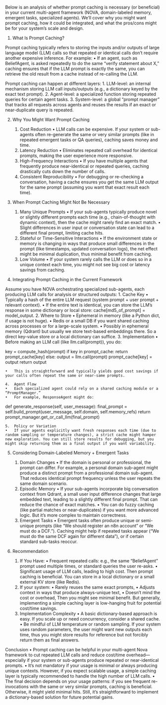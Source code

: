 Below is an analysis of whether prompt caching is necessary (or beneficial) in your current multi-agent framework (NOVA, domain-labeled memory, emergent tasks, specialized agents). We’ll cover why you might want prompt caching, how it could be integrated, and what the pros/cons might be for your system’s scale and design.

1. What Is Prompt Caching?

Prompt caching typically refers to storing the inputs and/or outputs of large language model (LLM) calls so that repeated or identical calls don’t require another expensive inference. For example:
	•	If an agent, such as BeliefAgent, is asked repeatedly to do the same “verify statement about X,” caching ensures that if the LLM prompt is exactly the same, you can retrieve the old result from a cache instead of re-calling the LLM.

Prompt caching can happen at different layers:
	1.	LLM-level: an internal mechanism storing LLM call inputs/outputs (e.g., a dictionary keyed by the exact text prompt).
	2.	Agent-level: a specialized function storing repeated queries for certain agent tasks.
	3.	System-level: a global “prompt manager” that tracks all requests across agents and reuses the results if an exact or near-duplicate query is repeated.

2. Why You Might Want Prompt Caching
	1.	Cost Reduction
	•	LLM calls can be expensive. If your system or sub-agents often re-generate the same or very similar prompts (like in repeated emergent tasks or QA queries), caching saves money and time.
	2.	Latency Reduction
	•	Eliminates repeated call overhead for identical prompts, making the user experience more responsive.
	3.	High-Frequency Interactions
	•	If you have multiple agents that frequently produce near-identical or repeated queries, caching drastically cuts down the number of calls.
	4.	Consistent Reproducibility
	•	For debugging or re-checking a conversation, having a cache ensures you get the same LLM output for the same prompt (assuming you want that exact result each time).

3. When Prompt Caching Might Not Be Necessary
	1.	Many Unique Prompts
	•	If your sub-agents typically produce novel or slightly different prompts each time (e.g., chain-of-thought with dynamic context), then the cache might rarely find an exact match.
	•	Slight differences in user input or conversation state can lead to a different final prompt, limiting cache hits.
	2.	Stateful or Time-Sensitive Interactions
	•	If the environment state or memory is changing in ways that produce small differences in the prompt (like timestamps, updated conversation logs), the net effect might be minimal duplication, thus minimal benefit from caching.
	3.	Low Volume
	•	If your system rarely calls the LLM or does so in a unique context each time, you might not see big cost or latency savings from caching.

4. Integrating Prompt Caching in the Current Framework

Assume you have NOVA orchestrating specialized sub-agents, each producing LLM calls for analysis or structured outputs:
	1.	Cache Key
	•	Typically a hash of the entire LLM request (system prompt + user prompt + relevant context).
	•	If the entire text is identical, you can store the LLM’s response in some dictionary or local store: cache[md5_of_prompt] = model_output.
	2.	Where to Store
	•	Ephemeral in memory (like a Python dict, if usage is not huge).
	•	Redis or a small DB if you want shared caching across processes or for a large-scale system.
	•	Possibly in ephemeral memory (Qdrant) but usually we store text-based embeddings there. So a direct key-value store or a local dictionary can suffice.
	3.	Implementation
	•	Before making an LLM call (like llm.call(prompt)), you do:

key = compute_hash(prompt)
if key in prompt_cache:
    return prompt_cache[key]
else:
    output = llm.call(prompt)
    prompt_cache[key] = output
    return output


	•	This is straightforward and typically yields good cost savings if your calls often repeat the same or near-same prompts.

	4.	Agent Flow
	•	Each specialized agent could rely on a shared caching module or a “PromptManager.”
	•	For example, ResponseAgent might do:

def generate_response(self, user_message):
    final_prompt = self.build_prompt(user_message, self.domain, self.memory_refs)
    return prompt_manager.get_or_call_llm(final_prompt)


	5.	Policy or Variation
	•	If your agents explicitly want fresh responses each time (due to random sampling or temperature changes), a strict cache might hamper new exploration. You can still store results for debugging, but you might skip returning them as a final output if you want variability.

5. Considering Domain-Labeled Memory + Emergent Tasks
	1.	Domain Changes
	•	If the domain is personal or professional, the prompt can differ. For example, a personal domain sub-agent might produce a distinct prompt from a professional domain sub-agent. That reduces identical prompt frequency unless the user repeats the same domain scenario.
	2.	Episodic Memory
	•	If your sub-agents incorporate big conversation context from Qdrant, a small user input difference changes that large embedded text, leading to a slightly different final prompt. That can reduce the chance of exact matches.
	•	You can do fuzzy caching (like partial matches or near-duplicates) if you want more advanced logic. But it’s more complex to maintain correctness.
	3.	Emergent Tasks
	•	Emergent tasks often produce unique or semi-unique prompts (like “We should register an n8n account” or “We must do a DCF.”). Caching might help if repeated tasks appear (“We must do the same DCF again for different data”), or if certain standard sub-tasks reoccur.

6. Recommendation
	1.	If You Have:
	•	Frequent repeated calls: e.g., the same “BeliefAgent” prompt used multiple times, or standard queries the user re-asks.
	•	Significant usage of LLM calls, leading to high cost.
Then prompt caching is beneficial. You can store in a local dictionary or a small external KV store (like Redis).
	2.	If your system:
	•	Rarely reuses the same exact prompts,
	•	Adjusts context in ways that produce always-unique text,
	•	Doesn’t mind the cost or overhead,
Then you might see minimal benefit. But generally, implementing a simple caching layer is low-hanging fruit for potential cost/time savings.
	3.	Implementation Complexity
	•	A basic dictionary-based approach is easy. If you scale up or need concurrency, consider a shared cache.
	•	Be mindful of LLM temperature or random sampling. If your system uses random parameters, the user might want new outputs each time, thus you might store results for reference but not forcibly return them as final answers.

Conclusion
	•	Prompt caching can be helpful in your multi-agent Nova framework to cut repeated LLM calls and reduce cost/time overhead—especially if your system or sub-agents produce repeated or near-identical prompts.
	•	It’s not mandatory if your usage is minimal or always producing unique contexts. However, if you expect scalable usage, a simple caching layer is typically recommended to handle the high number of LLM calls.
	•	The final decision depends on your usage patterns: if you see frequent re-invocations with the same or very similar prompts, caching is beneficial. Otherwise, it might yield minimal hits. Still, it’s straightforward to implement a dictionary-based solution for future potential gains.